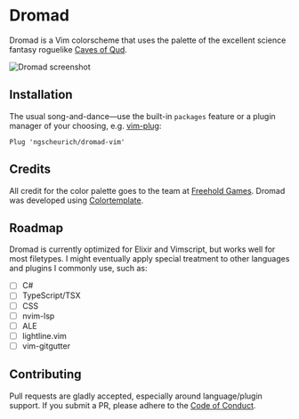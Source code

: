 # Dromad

Dromad is a Vim colorscheme that uses the palette of the excellent science fantasy
roguelike [Caves of Qud].

![Dromad screenshot](https://github.com/ngscheurich/dromad-vim/raw/master/screenshot.png)

## Installation

The usual song-and-dance—use the built-in `packages` feature or a plugin
manager of your choosing, e.g. [vim-plug]:

```vim
Plug 'ngscheurich/dromad-vim'
```

## Credits

All credit for the color palette goes to the team at [Freehold Games]. Dromad
was developed using [Colortemplate].

## Roadmap

Dromad is currently optimized for Elixir and Vimscript, but works well for most
filetypes. I might eventually apply special treatment to other languages and
plugins I commonly use, such as:

- [ ] C#
- [ ] TypeScript/TSX
- [ ] CSS
- [ ] nvim-lsp
- [ ] ALE
- [ ] lightline.vim
- [ ] vim-gitgutter

## Contributing

Pull requests are gladly accepted, especially around language/plugin support.
If you submit a PR, please adhere to the [Code of Conduct].

[Caves of Qud]: http://www.cavesofqud.com/
[vim-plug]: https://github.com/junegunn/vim-plug
[Freehold Games]: http://www.freeholdgames.com/
[Colortemplate]: https://github.com/lifepillar/vim-colortemplate
[Code of Conduct]: https://github.com/ngscheurich/dromad-vim/blob/master/CODE_OF_CONDUCT.md
